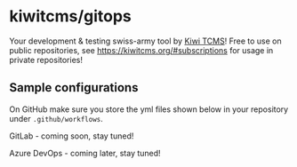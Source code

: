 # kiwitcms/gitops

Your development & testing swiss-army tool by [Kiwi TCMS](https://kiwitcms.org)!
Free to use on public repositories, see <https://kiwitcms.org/#subscriptions> for
usage in private repositories!


## Sample configurations

On GitHub make sure you store the yml files shown below in your repository under
`.github/workflows`.

GitLab - coming soon, stay tuned!

Azure DevOps - coming later, stay tuned!
